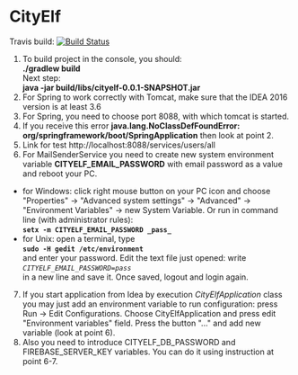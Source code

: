 # CityElf  

Travis build: 
[![Build Status](https://travis-ci.org/undsett/CityElf.svg?branch=master)](https://travis-ci.org/undsett/CityElf)  

1. To build project in the console, you should:  
**./gradlew build**  
Next step:  
**java -jar build/libs/cityelf-0.0.1-SNAPSHOT.jar**  
2. For Spring to work correctly with Tomcat, make sure that the IDEA 2016 version is at least 3.6  
3. For Spring, you need to choose port 8088, with which tomcat is started.  
4. If you receive this error **java.lang.NoClassDefFoundError: org/springframework/boot/SpringApplication** then look at point 2.
5. Link for test http://localhost:8088/services/users/all 
6. For MailSenderService you need to create new system environment variable **CITYELF_EMAIL_PASSWORD** with email password as a value and reboot your PC.
  - for Windows: click right mouse button on your PC icon and choose "Properties" -> "Advanced system settings" -> "Advanced" -> "Environment Variables" -> new System Variable.
  Or run in command line (with administrator rules):<br> 
  **`setx -m CITYELF_EMAIL_PASSWORD _pass_`**
  - for Unix: open a terminal, type<br>
   **`sudo -H gedit /etc/environment`**<br> 
   and enter your password. Edit the text file just opened: write<br> 
   _`CITYELF_EMAIL_PASSWORD=pass`_ <br>
   in a new line and save it. Once saved, logout and login again.
7. If you start application from Idea by execution _CityElfApplication_ class you may just add an environment variable to run configuration:
 press Run -> Edit Configurations. Choose CityElfApplication and press edit "Environment variables" field. Press the button "..." and add new variable (look at point 6).
8. Also you need to introduce CITYELF_DB_PASSWORD and FIREBASE_SERVER_KEY variables. You can do it using instruction at point 6-7.
